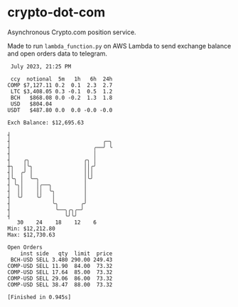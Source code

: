# crypto-dot-com
Asynchronous Crypto.com position service.

Made to run `lambda_function.py` on AWS Lambda to send exchange balance and open orders data to telegram.

```
 July 2023, 21:25 PM

 ccy  notional  5m   1h   6h  24h
COMP $7,127.11 0.2  0.1  2.3  2.7
 LTC $3,408.05 0.3 -0.1  0.5  1.2
 BCH   $868.08 0.0 -0.2  1.3  1.8
 USD   $804.04
USDT   $487.80 0.0  0.0 -0.0 -0.0

Exch Balance: $12,695.63

┤
┤                             ╭─╮
┤                          ╭──╯ ╰
┤                          │
┤    ╭╮                 ╭╮ │
┼╮   │╰╮                ││╭╯
┤│  ╭╯ │                │││
┤╰╮ │  ╰─╮              │╰╯
┤ ╰╮│    │╭──╮          │
┤  ││    ││  ╰╮         │
┤  ╰╯    ╰╯   │         │
┤             ╰╮       ╭╯
┤              ╰──╮╭╮╭─╯
┤                 ╰╯╰╯
   30    24    18    12    6
Min: $12,212.80
Max: $12,730.63

Open Orders
    inst side   qty  limit  price
 BCH-USD SELL 3.480 290.00 249.43
COMP-USD SELL 11.90  84.00  73.32
COMP-USD SELL 17.64  85.00  73.32
COMP-USD SELL 29.06  86.00  73.32
COMP-USD SELL 38.47  88.00  73.32

[Finished in 0.945s]
```
